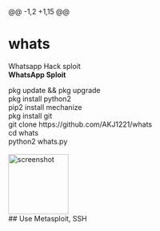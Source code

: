@@ -1,2 +1,15 @@
# whats
Whatsapp Hack sploit
<br><span size="20px" color="#777"><b>WhatsApp Sploit</b></span>
<p>
  pkg update && pkg upgrade<br>
  pkg install python2<br>
  pip2 install mechanize<br>
  pkg install git<br>
  git clone https://github.com/AKJ1221/whats<br>
  cd whats<br>
  python2 whats.py<br>
  <br>
<img src="https://github.com/AKJ1221/pic/blob/master/whats.JPG" width="120px" alt="screenshot">

<br>
## Use Metasploit, SSH
